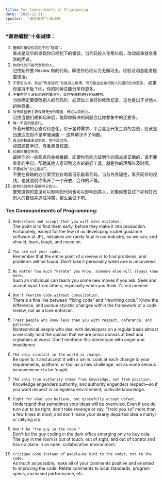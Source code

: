 ```yaml
---
title: Ten Commandments of Programming
date: '2020-12-31'
spoiler:  “谦逊编程”十条诫律
---
```


### “谦逊编程”十条诫律：
1. `理解和接受你将犯下的“错误”。`  
重点是及早的发现你已经犯下的错误，当代码投入使用以后，改动起来就会非常的困难。
2. `你的代码不能代表你的人。`  
记住始终要 Review 你的代码，即便你已经认为无懈可击，经验证明总能发现些错误。
3. `不管怎么样，有些“奇技淫巧”总能派上用场，而可能这些技巧别人知道的比你更多。`
如果你坚持不耻下问，你的同伴总能分享你更多。
4. `不要在完全没有沟通的情况下，自作多情的进行代码重构。`  
当你确定要更改别人的代码时，必须加上良好的修改记录，这也是出于对他人的种尊重。
5. `对待那些新手要保持充分的尊重、细心以及耐心。`   
记住当他们成长起来后，能帮你解决的问题会比你想象中的还要多。
6. `唯一不变的是变化。`  
怀着开放的心态对待变化，对于各种需求、平台甚至开发工具的变更，应该是迅速适应而不是牢骚满腹 — 这样解决不了问题。
7. `真正的权威来自学识，而不是立场。`  
权威源自学识、尊重源自权威。
8. `优雅的接受失败。`  
最终你的一些观点将会被推翻，即便你有能力证明你的观点是正确的，请不要重复的争辩。帮助其他人意识到这点的最好工具，就是你的理解以及时间。
9. `不要成为“办公室男”。`  
不要在昏暗的办公室里独自喝着可乐敲着代码。当与外界隔绝，离开同伴的视线，也就说明你离开了一个开放、合作的环境。
10. `批判代码而不是编写它的人。`  
要知道你的意见可以影响到代码也可以影响到其人，如果你想尝试下如何打击别人的自信并造成冲突，那么尝试下吧。


### Ten Commandments of Programming:
1. `Understand and accept that you will make mistakes.`  
 The point is to find them early, before they make it into production. Fortunately, except for the few of us developing rocket guidance software at JPL, mistakes are rarely fatal in our industry, so we can, and should, learn, laugh, and move on.


2. `You are not your code. `  
Remember that the entire point of a review is to find problems, and problems will be found. Don't take it personally when one is uncovered.  


3. `No matter how much "karate" you know, someone else will always know more.`  
Such an individual can teach you some new moves if you ask. Seek and accept input from others, especially when you think it's not needed.


4. `Don't rewrite code without consultation. `  
There's a fine line between "fixing code" and "rewriting code." Know the difference, and pursue stylistic changes within the framework of a code review, not as a lone enforcer.

5. `Treat people who know less than you with respect, deference, and patience.`  
Nontechnical people who deal with developers on a regular basis almost universally hold the opinion that we are prima donnas at best and crybabies at worst. Don't reinforce this stereotype with anger and impatience.


6. `The only constant in the world is change.`  
Be open to it and accept it with a smile. Look at each change to your requirements, platform, or tool as a new challenge, not as some serious inconvenience to be fought.


7. `The only true authority stems from knowledge, not from position.`  
Knowledge engenders authority, and authority engenders respect—so if you want respect in an egoless environment, cultivate knowledge.


8. `Fight for what you believe, but gracefully accept defeat.`  
Understand that sometimes your ideas will be overruled. Even if you do turn out to be right, don't take revenge or say, "I told you so" more than a few times at most, and don't make your dearly departed idea a martyr or rallying cry.


9. `Don't be "the guy in the room."`  
Don't be the guy coding in the dark office emerging only to buy cola. The guy in the room is out of touch, out of sight, and out of control and has no place in an open, collaborative environment.`


10. `Critique code instead of people—be kind to the coder, not to the code.`  
As much as possible, make all of your comments positive and oriented to improving the code. Relate comments to local standards, program specs, increased performance, etc.















